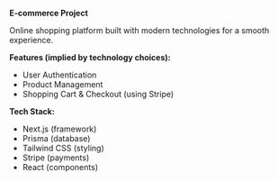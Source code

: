 **E-commerce Project**

Online shopping platform built with modern technologies for a smooth experience.

**Features (implied by technology choices):**

- User Authentication
- Product Management
- Shopping Cart & Checkout (using Stripe)

**Tech Stack:**

- Next.js (framework)
- Prisma (database)
- Tailwind CSS (styling)
- Stripe (payments)
- React (components)
